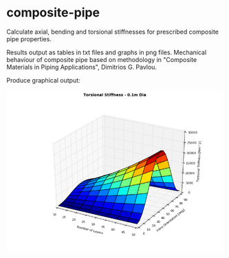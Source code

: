 # composite-pipe
Calculate axial, bending and torsional stiffnesses for prescribed composite pipe properties.

Results output as tables in txt files and graphs in png files.
Mechanical behaviour of composite pipe based on methodology in "Composite Materials in Piping Applications", Dimitrios G. Pavlou.

Produce graphical output:

![alt tag](https://raw.githubusercontent.com/benjani8/composite-pipe/master/output/graph_tors_0.1m.png)